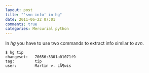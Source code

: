 ```yaml
---
layout: post
title: "'svn info' in hg"
date: 2011-06-22 07:01
comments: true
categories: Mercurial python
---
```


In *hg* you have to use two commands to extract info similar to *svn*.

```
$ hg tip
changeset:   70656:3301a01071f9
tag:         tip
user:        Martin v. LÃ¶wis 

